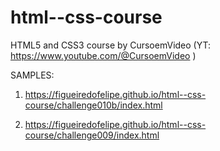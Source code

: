 # html--css-course

 HTML5 and CSS3 course by CursoemVideo (YT: https://www.youtube.com/@CursoemVideo )

SAMPLES:

1. https://figueiredofelipe.github.io/html--css-course/challenge010b/index.html

2. https://figueiredofelipe.github.io/html--css-course/challenge009/index.html